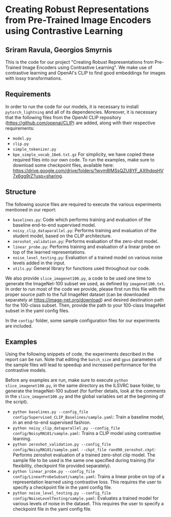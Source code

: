 # Creating Robust Representations from Pre-Trained Image Encoders using Contrastive Learning
## Sriram Ravula, Georgios Smyrnis

This is the code for our project "Creating Robust Representations from Pre-Trained Image Encoders using Contrastive Learning".  We make use of contrastive learning and OpenAI's CLIP to find good embeddings for images with lossy transformations.

## Requirements

In order to run the code for our models, it is necessary to install ```pytorch_lightning``` and all of its dependencies. Moreover, it is necessary that the following files from the OpenAI CLIP repository (https://github.com/openai/CLIP) are added, along with their respective requirements:
- ```model.py```
- ```clip.py```
- ```simple_tokenizer.py```
- ```bpe_simple_vocab_16e6.txt.gz```
For simplicity, we have copied these required files into our own code. To run the examples, make sure to download some checkpoint files, available here: https://drive.google.com/drive/folders/1wvm8lMSsQZU8YF_AXIhdqsHV7x6gg9rZ?usp=sharing.

## Structure

The following source files are required to execute the various experiments mentioned in our report:
- ```baselines.py```: Code which performs training and evaluation of the baseline end-to-end supervised model.
- ```noisy_clip_dataparallel.py```: Performs training and evaluation of the student model, based on the CLIP architecture.
- ```zeroshot_validation.py```: Performs evaluation of the zero-shot model.
- ```linear_probe.py```: Performs training and evaluation of a linear probe on top of the learned representations.
- ```noise_level_testing.py```: Evaluation of a trained model on various noise levels added in the input.
- ```utils.py```: General library for functions used throughout our code.

We also provide ```slice_imagenet100.py```, a code to be used one time to generate the ImageNet-100 subset we used, as defined by ```imagenet100.txt```. In order to run most of the code we provide, please first run this file with the proper source path to the full ImageNet dataset (can be downloaded separately at https://image-net.org/download) and desired destination path for the 100-class subset. Then, provide the path to your 100-class ImageNet subset in the yaml config files.

In the ```config/``` folder, some sample configuration files for our experiments are included.

## Examples

Using the following snippets of code, the experiments described in the report can be run. Note that editing the ```batch_size``` and ```gpus``` parameters of the sample files will lead to speedup and increased performance for the contrastive models.

Before any examples are run, make sure to execute ```python slice_imagenet100.py```, in the same directory as the ILSVRC base folder, to generate the ImageNet-100 subset (for further details, look at the comments in the ```slice_imagenet100.py``` and the global variables set at the beginning of the script).

- ```python baselines.py --config_file config/Supervised_CLIP_Baselines/sample.yaml```: Train a baseline model, in an end-to-end supervised fashion.
- ```python noisy_clip_dataparallel.py --config_file config/NoisyRN101/sample.yaml```: Trains a CLIP model using contrastive learning.
- ```python zeroshot_validation.py --config_file config/NoisyRN101/sample.yaml --ckpt_file rand90_zeroshot.ckpt```: Performs zeroshot evaluation of a trained zero-shot clip model. The sample file to be used is the same one specified during training (for flexibility, checkpoint file provided separately).
- ```python linear_probe.py --config_file config/LinearProbeSubset/sample.yaml```: Trains a linear probe on top of a representation learned using contrastive loss. This requires the user to specify a checkpoint file in the yaml config file.
- ```python noise_level_testing.py --config_file config/NoiseLevelTesting/sample.yaml```: Evaluates a trained model for various levels of noise in the dataset. This requires the user to specify a checkpoint file in the yaml config file.
